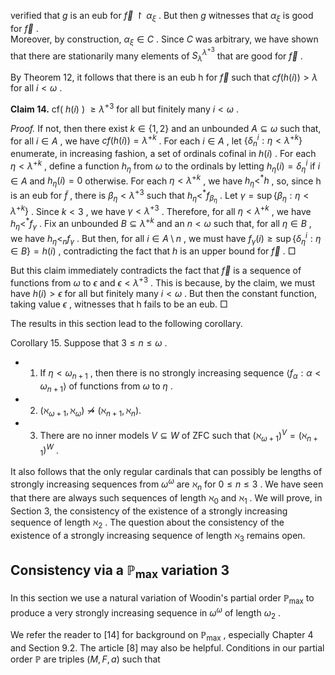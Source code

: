 verified that  $g$  is an eub for  $\vec{f} \upharpoonright \alpha_{\xi}$ . But then  $g$  witnesses that  $\alpha_{\xi}$  is good for  $\vec{f}$ .<br>Moreover, by construction,  $\alpha_{\xi} \in C$ . Since  $C$  was arbitrary, we have shown that there are stationarily many elements of  $S_{\lambda}^{\lambda^{+3}}$  that are good for  $\vec{f}$ .

By Theorem 12, it follows that there is an eub h for  $\vec{f}$  such that  $cf(h(i)) > \lambda$ for all  $i < \omega$ .

**Claim 14.** cf( $h(i)$ )  $\geq \lambda^{+3}$  for all but finitely many  $i < \omega$ .

*Proof.* If not, then there exist  $k \in \{1, 2\}$  and an unbounded  $A \subseteq \omega$  such that, for all  $i \in A$ , we have  $cf(h(i)) = \lambda^{+k}$ . For each  $i \in A$ , let  $\{\delta_n^i : \eta < \lambda^{+k}\}$  enumerate, in increasing fashion, a set of ordinals cofinal in  $h(i)$ . For each  $\eta < \lambda^{+k}$ , define a function  $h_{\eta}$  from  $\omega$  to the ordinals by letting  $h_{\eta}(i) = \delta_{\eta}^{i}$  if  $i \in A$  and  $h_{\eta}(i) = 0$ otherwise. For each  $\eta < \lambda^{+k}$ , we have  $h_{\eta} <^* h$ , so, since h is an eub for  $\tilde{f}$ , there is  $\beta_{\eta} < \lambda^{+3}$  such that  $h_{\eta} <^{*} f_{\beta_{\eta}}$ . Let  $\gamma = \sup\{\beta_{\eta} : \eta < \lambda^{+k}\}$ . Since  $k < 3$ , we have  $\gamma < \lambda^{+3}$ . Therefore, for all  $\eta < \lambda^{+k}$ , we have  $h_{\eta} <^{*} f_{\gamma}$ . Fix an unbounded  $B \subseteq \lambda^{+k}$  and an  $n < \omega$  such that, for all  $\eta \in B$ , we have  $h_{\eta} <_{n} f_{\gamma}$ . But then, for all  $i \in A \setminus n$ , we must have  $f_{\gamma}(i) \geq \sup\{\delta_{\eta}^{i} : \eta \in B\} = h(i)$ , contradicting the fact that  $h$  is an upper bound for  $\vec{f}$ .  $\Box$ 

But this claim immediately contradicts the fact that  $\vec{f}$  is a sequence of functions from  $\omega$  to  $\epsilon$  and  $\epsilon < \lambda^{+3}$ . This is because, by the claim, we must have  $h(i) > \epsilon$  for all but finitely many  $i < \omega$ . But then the constant function, taking value  $\epsilon$ , witnesses that h fails to be an eub.  $\Box$ 

The results in this section lead to the following corollary.

Corollary 15. Suppose that  $3 \le n \le \omega$ .

- 1. If  $\eta < \omega_{n+1}$ , then there is no strongly increasing sequence  $\langle f_{\alpha} : \alpha < \omega_{n+1} \rangle$ of functions from  $\omega$  to  $\eta$ .
- 2.  $(\aleph_{\omega+1}, \aleph_{\omega}) \not\rightsquigarrow (\aleph_{n+1}, \aleph_n).$
- 3. There are no inner models  $V \subseteq W$  of ZFC such that  $(\aleph_{\omega+1})^V = (\aleph_{n+1})^W$ .

It also follows that the only regular cardinals that can possibly be lengths of strongly increasing sequences from  $\omega^{\omega}$  are  $\aleph_n$  for  $0 \leq n \leq 3$ . We have seen that there are always such sequences of length  $\aleph_0$  and  $\aleph_1$ . We will prove, in Section 3, the consistency of the existence of a strongly increasing sequence of length  $\aleph_2$ . The question about the consistency of the existence of a strongly increasing sequence of length  $\aleph_3$  remains open.

## Consistency via a $\mathbb{P}_{\text{max}}$ variation 3

In this section we use a natural variation of Woodin's partial order  $\mathbb{P}_{\text{max}}$  to produce a very strongly increasing sequence in  $\omega^{\omega}$  of length  $\omega_2$ .

We refer the reader to [14] for background on  $\mathbb{P}_{\text{max}}$ , especially Chapter 4 and Section 9.2. The article [8] may also be helpful. Conditions in our partial order  $\mathbb{P}$  are triples  $(M, F, a)$  such that